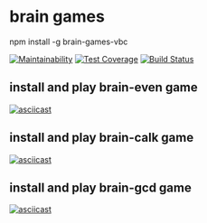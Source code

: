 # brain games

npm install -g brain-games-vbc

[![Maintainability](https://api.codeclimate.com/v1/badges/a99a88d28ad37a79dbf6/maintainability)](https://codeclimate.com/github/codeclimate/codeclimate/maintainability)
[![Test Coverage](https://api.codeclimate.com/v1/badges/a99a88d28ad37a79dbf6/test_coverage)](https://codeclimate.com/github/codeclimate/codeclimate/test_coverage)
[![Build Status](https://travis-ci.com/verybeautifulcat/backend-project-lvl1.svg?branch=master)](https://travis-ci.com/verybeautifulcat/backend-project-lvl1)



## install and play brain-even game

[![asciicast](https://asciinema.org/a/MpuCByMHLFUID6BWyBPyAjYhm.svg)](https://asciinema.org/a/MpuCByMHLFUID6BWyBPyAjYhm)


## install and play brain-calk game

[![asciicast](https://asciinema.org/a/gpm8XzlMMxBMaTpmtWJamGcFe.svg)](https://asciinema.org/a/gpm8XzlMMxBMaTpmtWJamGcFe)


## install and play brain-gcd game

[![asciicast](https://asciinema.org/a/4A9DF5kOK5hajXlDrF69NUeDm.svg)](https://asciinema.org/a/4A9DF5kOK5hajXlDrF69NUeDm)